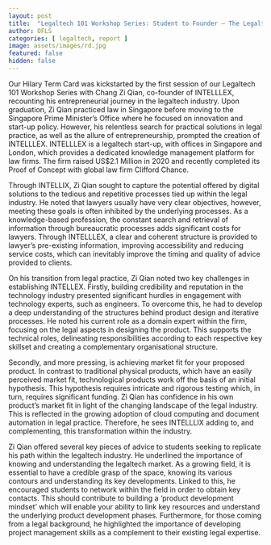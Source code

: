```yaml
---
layout: post
title:  "Legaltech 101 Workshop Series: Student to Founder — The Legaltech Journey"
author: OFLS
categories: [ legaltech, report ]
image: assets/images/rd.jpg
featured: false
hidden: false
---
```



Our Hilary Term Card was kickstarted by the first session of our Legaltech 101 Workshop Series with Chang Zi Qian, co-founder of INTELLLEX, recounting his entrepreneurial journey in the legaltech industry. Upon graduation, Zi Qian practiced law in Singapore before moving to the Singapore Prime Minister’s Office where he focused on innovation and start-up policy. However, his relentless search for practical solutions in legal practice, as well as the allure of entrepreneurship, prompted the creation of INTELLLEX. INTELLLEX is a legaltech start-up, with offices in Singapore and London, which provides a dedicated knowledge management platform for law firms. The firm raised US$2.1 Million in 2020 and recently completed its Proof of Concept with global law firm Clifford Chance.

Through INTELLIX, Zi Qian sought to capture the potential offered by digital solutions to the tedious and repetitive processes tied up within the legal industry. He noted that lawyers usually have very clear objectives, however, meeting these goals is often inhibited by the underlying processes. As a knowledge-based profession, the constant search and retrieval of information through bureaucratic processes adds significant costs for lawyers. Through INTELLLEX, a clear and coherent structure is provided to lawyer’s pre-existing information, improving accessibility and reducing service costs, which can inevitably improve the timing and quality of advice provided to clients.

On his transition from legal practice, Zi Qian noted two key challenges in establishing INTELLEX. Firstly, building credibility and reputation in the technology industry presented significant hurdles in engagement with technology experts, such as engineers. To overcome this, he had to develop a deep understanding of the structures behind product design and iterative processes. He noted his current role as a domain expert within the firm, focusing on the legal aspects in designing the product. This supports the technical roles, delineating responsibilities according to each respective key skillset and creating a complementary organisational structure.

Secondly, and more pressing, is achieving market fit for your proposed product. In contrast to traditional physical products, which have an easily perceived market fit, technological products work off the basis of an initial hypothesis. This hypothesis requires intricate and rigorous testing which, in turn, requires significant funding. Zi Qian has confidence in his own product’s market fit in light of the changing landscape of the legal industry. This is reflected in the growing adoption of cloud computing and document automation in legal practice. Therefore, he sees INTELLLIX adding to, and complementing, this transformation within the industry.

Zi Qian offered several key pieces of advice to students seeking to replicate his path within the legaltech industry. He underlined the importance of knowing and understanding the legaltech market. As a growing field, it is essential to have a credible grasp of the space, knowing its various contours and understanding its key developments. Linked to this, he encouraged students to network within the field in order to obtain key contacts. This should contribute to building a ‘product development mindset’ which will enable your ability to link key resources and understand the underlying product development phases. Furthermore, for those coming from a legal background, he highlighted the importance of developing project management skills as a complement to their existing legal expertise.
